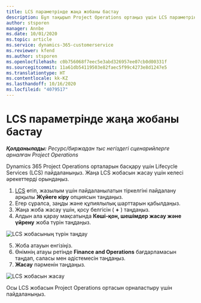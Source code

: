 ```yaml
---
title: LCS параметрінде жаңа жобаны бастау
description: Бұл тақырып Project Operations ортаңыз үшін LCS параметрінде жаңа жоба жасау туралы ақпарат береді.
author: stsporen
manager: Annbe
ms.date: 10/01/2020
ms.topic: article
ms.service: dynamics-365-customerservice
ms.reviewer: kfend
ms.author: stsporen
ms.openlocfilehash: c0b756068f7eec5e3abd326957ee07cb0d00331f
ms.sourcegitcommit: 11a61db54119503e82faec5f99c4273e8d1247e5
ms.translationtype: HT
ms.contentlocale: kk-KZ
ms.lasthandoff: 10/16/2020
ms.locfileid: "4079517"
---
```

# <a name="start-a-new-project-in-lcs"></a>LCS параметрінде жаңа жобаны бастау

_**Қолданылады:** Ресурс/биржадан тыс негіздегі сценарийлерге арналған Project Operations_

Dynamics 365 Project Operations орталарын басқару үшін Lifecycle Services (LCS) пайдаланыңыз. Жаңа LCS жобасын жасау үшін келесі әрекеттерді орындаңыз.

1. [LCS](https://lcs.dynamics.com/Logon/Index) өтіп, жазылым үшін пайдаланылатын тіркелгіні пайдалану арқылы **Жүйеге кіру** опциясын таңдаңыз.
2. Егер сұралса, заңды және құпиялылық шарттарын қабылдаңыз.
3. Жаңа жоба жасау үшін, қосу белгісін ( **+** ) таңдаңыз.
4. Алдын ала қарау мақсатында **Көші-қон, шешімдер жасау және үйрену** жоба түрін таңдаңыз.

  ![LCS жобасының түрін таңдау](./media/create-lcs-1.png)

5. Жоба атауын енгізіңіз. 
6. Өнімнің атауы ретінде **Finance and Operations** бағдарламасын таңдап, саласы мен әдістемесін таңдаңыз. 
7. **Жасау** пәрменін таңдаңыз.

![LCS жобасын жасау](./media/create-lcs-2.png)

Осы LCS жобасын Project Operations ортасын орналастыру үшін пайдаланыңыз.

